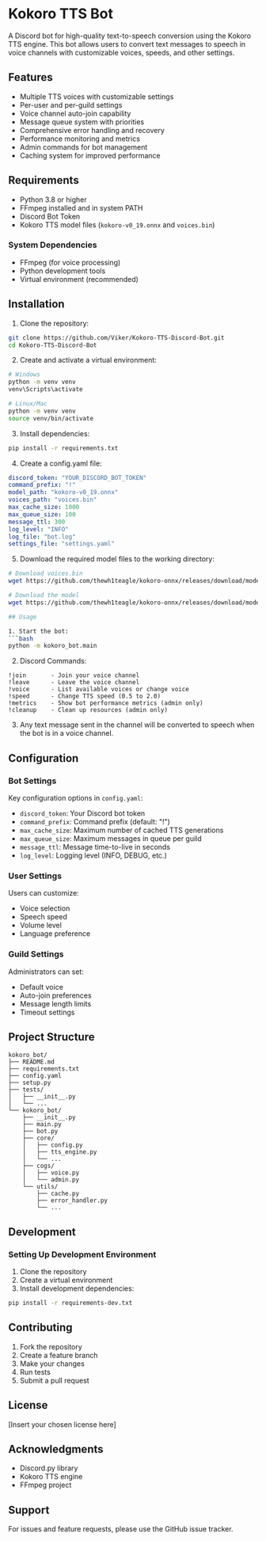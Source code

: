 # Kokoro TTS Bot

A Discord bot for high-quality text-to-speech conversion using the Kokoro TTS engine. This bot allows users to convert text messages to speech in voice channels with customizable voices, speeds, and other settings.

## Features

- Multiple TTS voices with customizable settings
- Per-user and per-guild settings
- Voice channel auto-join capability
- Message queue system with priorities
- Comprehensive error handling and recovery
- Performance monitoring and metrics
- Admin commands for bot management
- Caching system for improved performance

## Requirements

- Python 3.8 or higher
- FFmpeg installed and in system PATH
- Discord Bot Token
- Kokoro TTS model files (`kokoro-v0_19.onnx` and `voices.bin`)

### System Dependencies

- FFmpeg (for voice processing)
- Python development tools
- Virtual environment (recommended)

## Installation

1. Clone the repository:
```bash
git clone https://github.com/Viker/Kokoro-TTS-Discord-Bot.git
cd Kokoro-TTS-Discord-Bot
```

2. Create and activate a virtual environment:
```bash
# Windows
python -m venv venv
venv\Scripts\activate

# Linux/Mac
python -m venv venv
source venv/bin/activate
```

3. Install dependencies:
```bash
pip install -r requirements.txt
```

4. Create a config.yaml file:
```yaml
discord_token: "YOUR_DISCORD_BOT_TOKEN"
command_prefix: "!"
model_path: "kokoro-v0_19.onnx"
voices_path: "voices.bin"
max_cache_size: 1000
max_queue_size: 100
message_ttl: 300
log_level: "INFO"
log_file: "bot.log"
settings_file: "settings.yaml"
```

5. Download the required model files to the working directory:
```bash
# Download voices.bin 
wget https://github.com/thewh1teagle/kokoro-onnx/releases/download/model-files/voices.bin

# Download the model
wget https://github.com/thewh1teagle/kokoro-onnx/releases/download/model-files/kokoro-v0_19.onnx

## Usage

1. Start the bot:
```bash
python -m kokoro_bot.main
```

2. Discord Commands:
```
!join       - Join your voice channel
!leave      - Leave the voice channel
!voice      - List available voices or change voice
!speed      - Change TTS speed (0.5 to 2.0)
!metrics    - Show bot performance metrics (admin only)
!cleanup    - Clean up resources (admin only)
```

3. Any text message sent in the channel will be converted to speech when the bot is in a voice channel.

## Configuration

### Bot Settings

Key configuration options in `config.yaml`:

- `discord_token`: Your Discord bot token
- `command_prefix`: Command prefix (default: "!")
- `max_cache_size`: Maximum number of cached TTS generations
- `max_queue_size`: Maximum messages in queue per guild
- `message_ttl`: Message time-to-live in seconds
- `log_level`: Logging level (INFO, DEBUG, etc.)

### User Settings

Users can customize:
- Voice selection
- Speech speed
- Volume level
- Language preference

### Guild Settings

Administrators can set:
- Default voice
- Auto-join preferences
- Message length limits
- Timeout settings

## Project Structure

```
kokoro_bot/
├── README.md
├── requirements.txt
├── config.yaml
├── setup.py
├── tests/
│   ├── __init__.py
│   └── ...
└── kokoro_bot/
    ├── __init__.py
    ├── main.py
    ├── bot.py
    ├── core/
    │   ├── config.py
    │   ├── tts_engine.py
    │   └── ...
    ├── cogs/
    │   ├── voice.py
    │   └── admin.py
    └── utils/
        ├── cache.py
        ├── error_handler.py
        └── ...
```

## Development

### Setting Up Development Environment

1. Clone the repository
2. Create a virtual environment
3. Install development dependencies:
```bash
pip install -r requirements-dev.txt
```


## Contributing

1. Fork the repository
2. Create a feature branch
3. Make your changes
4. Run tests
5. Submit a pull request

## License

[Insert your chosen license here]

## Acknowledgments

- Discord.py library
- Kokoro TTS engine
- FFmpeg project

## Support

For issues and feature requests, please use the GitHub issue tracker.
